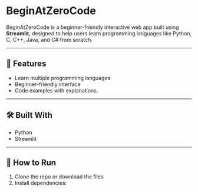 # BeginAtZeroCode

BeginAtZeroCode is a beginner-friendly interactive web app built using **Streamlit**, designed to help users learn programming languages like Python, C, C++, Java, and C# from scratch.

---

## 🚀 Features

- Learn multiple programming languages
- Beginner-friendly interface
- Code examples with explanations

---

## 🛠 Built With

- Python
- Streamlit

---

## 🧪 How to Run

1. Clone the repo or download the files
2. Install dependencies:

